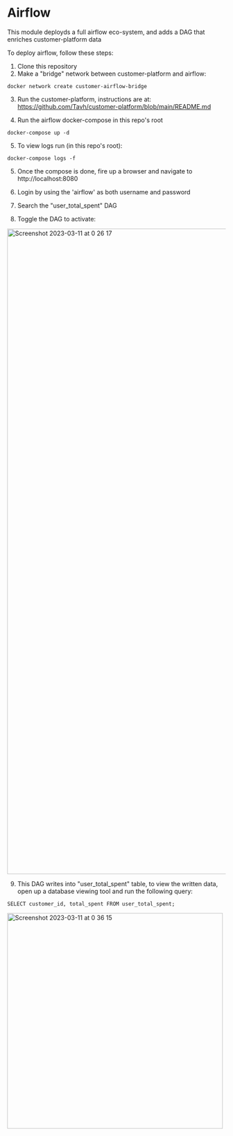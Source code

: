 # Airflow

This module deployds a full airflow eco-system, and adds a DAG that
enriches customer-platform data

To deploy airflow, follow these steps:

1. Clone this repository
2. Make a "bridge" network between customer-platform and airflow:
```
docker network create customer-airflow-bridge
``` 
3. Run the customer-platform, instructions are at: 
https://github.com/Tavh/customer-platform/blob/main/README.md

4. Run the airflow docker-compose in this repo's root
```
docker-compose up -d
```

5. To view logs run (in this repo's root):
```
docker-compose logs -f
```
5. Once the compose is done, fire up a browser and navigate to http://localhost:8080

6. Login by using the 'airflow' as both username and password

7. Search the "user_total_spent" DAG

8. Toggle the DAG to activate:
<img width="1488" alt="Screenshot 2023-03-11 at 0 26 17" src="https://user-images.githubusercontent.com/44731477/224441028-3cd0d012-9c17-43ca-b578-b11d11c1d0ec.png">

9. This DAG writes into "user_total_spent" table, to view the written data, open up a database viewing tool
    and run the following query:
```
SELECT customer_id, total_spent FROM user_total_spent;
```

<img width="497" alt="Screenshot 2023-03-11 at 0 36 15" src="https://user-images.githubusercontent.com/44731477/224441110-0bdb8abc-2f16-4664-a2ef-5c8d84610cdf.png">
